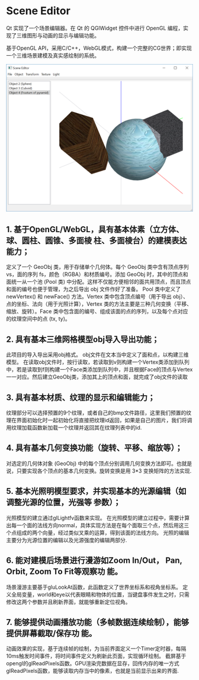 # Scene Editor
 Qt 实现了一个场景编辑器。在 Qt 的 QGlWidget 控件中进行 OpenGL 编程，实现了三维图形与动画的显示与编辑功能。
 
 基于OpenGL API，采⽤C/C++，WebGL模式，构建⼀个完整的CG世界；即实现⼀个三维场景建模及真实感绘制的系统。
 
 ![ ](https://github.com/Eulogizethesun/sceneeditor/blob/master/pic/1.png)
 
 ## 1. 基于OpenGL/WebGL，具有基本体素（⽴⽅体、球、圆柱、圆锥、多⾯棱 柱、多⾯棱台）的建模表达能⼒；
定义了一个 GeoObj 类，用于存储单个几何体。每个 GeoObj 类中含有顶点序列 vs，面的序列 fs，颜色（RGBA）和材质编号。添加 GeoObj 时，其中的顶点和面统一从一个池 (Pool 类) 中分配。这样不仅能方便相邻的面共用顶点，而且顶点和面的编号也便于管理，为之后导出 obj 文件作好了准备。
Pool 类中定义了 newVertex() 和 newFace() 方法。Vertex 类中包含顶点编号（用于导出 obj）、点的坐标、法向（用于光照计算），Vertex 类的方法主要是三种几何变换（平移、缩放、旋转）。Face 类中包含面的编号、组成该面的点的序列，以及每个点对应的纹理空间中的点 (tx, ty)。

 ## 2. 具有基本三维⽹格模型obj导⼊导出功能； 
 此项目的导入导出采用obj格式。
obj文件在文本当中定义了面和点，以构建三维模型。
在读取obj文件时，按行读取，若读取到v则构建一个Vertex类添加到队列中，若是读取到f则构建一个Face类添加到队列中，并且根据Face的顶点与Vertex一一对应。然后建立GeoObj类，添加其上的顶点和面，就完成了obj文件的读取
 
 ## 3. 具有基本材质、纹理的显⽰和编辑能⼒；
 纹理部分可以选择预置的9个纹理，或者自己的bmp文件路径，这里我们预置的纹理在界面初始化时一起初始化将直接把纹理id返回，如果是自己的图片，我们将调用纹理加载函数新加载一个纹理并返回其在纹理列表中的id.
 
 ## 4. 具有基本⼏何变换功能（旋转、平移、缩放等）； 
 对选定的几何体对象 (GeoObj) 中的每个顶点分别调用几何变换方法即可。也就是说，只要实现各个顶点的基本几何变换。旋转变换是用 3*3 变换矩阵的方法实现.
 
 ## 5. 基本光照明模型要求，并实现基本的光源编辑（如调整光源的位置，光强等 参数）； 
 光照模型的建立通过glLightfv函数来实现。
在光照模型的建立过程中，需要计算出每一个面的法线方向normal，具体实现方法是在每个面取三个点，然后用这三个点组成的两个向量，经过类似叉乘的运算，得到该面的法线方向。
光照的编辑主要分为光源位置的编辑以及光源强度的编辑两部分.

## 6. 能对建模后场景进⾏漫游如Zoom In/Out， Pan, Orbit, Zoom To Fit等观察功 能。 
场景漫游主要基于gluLookAt函数，此函数定义了世界坐标系和视角坐标系。
定义全局变量，world和eye以代表眼睛和物体的位置，当键盘事件发生之时，只需修改这两个参数并且刷新界面，就能够重新定位视角。

## 7. 能够提供动画播放功能（多帧数据连续绘制），能够提供屏幕截取/保存功 能。
动画效果的实现，基于连续帧的绘制，为当前界面定义一个Timer定时器，每隔10ms触发时间事件，将时间事件定义为刷新此页面，实现循环绘制。
截屏基于opengl的glReadPixels函数。GPU渲染完数据在显存，回传内存的唯一方式glReadPixels函数，能够读取内存当中的像素，也就是当前显示出来的界面.


